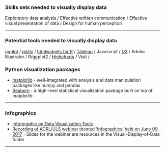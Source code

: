### Skills sets needed to visually display data

Exploratory data analysis  /  Effective written communication  /  Effective visual presentation of data  /  Design for human perception

---

### Potential tools needed to visually display data

[ggplot](http://ggplot2.org/) / [plotly](http://help.plot.ly/) / [htmlwidgets for R](http://www.htmlwidgets.org/) / [Tableau](https://www.tableau.com/)  /  Javascript  /  [D3](https://www.dashingd3js.com/table-of-contents)  /  Adobe Illustrator  /  R/ggplot2  /  [Highcharts](http://www.highcharts.com/)  /  Visit / 

### Python visualization packages

   * [matplotlib](http://bit.ly/matplotlib-docs) - well-integrated with analysis and data manipulation packages like numpy and pandas
   * [Seaborn](http://bit.ly/seaborn-python) - a high-level statistical visualization package built on top of matplotlib
   
---

### Infographics

* [Inforgraphic on Data Visualization Tools](http://pin.it/Dc859EU)
* [Recording of ACRL/ULS webinar themed ‘Infographics’ held on June 09, 2017](https://youtu.be/OFmZfMjHKLs) - Slides for the webinar are resources in the Visual-Display-of-Data folder

---


